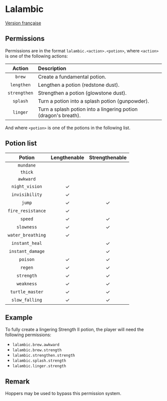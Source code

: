 # Lalambic

[Version française](LISEZMOI.md)

## Permissions

Permissions are in the format `lalambic.<action>.<potion>`, where `<action>` is one of
the following actions:

|    Action    | Description                                                     |
|:------------:|:----------------------------------------------------------------|
|    `brew`    | Create a fundamental potion.                                    |
|  `lengthen`  | Lengthen a potion (redstone dust).                              |
| `strengthen` | Strengthen a potion (glowstone dust).                           |
|   `splash`   | Turn a potion into a splash potion (gunpowder).                 |
|   `linger`   | Turn a splash potion into a lingering potion (dragon's breath). |

And where `<potion>` is one of the potions in the following list.

## Potion list

|      Potion       | Lengthenable | Strengthenable |
|:-----------------:|:------------:|:--------------:|
|     `mundane`     |              |                |
|      `thick`      |              |                |
|     `awkward`     |              |                |
|  `night_vision`   |   &check;    |                |
|  `invisibility`   |   &check;    |                |
|      `jump`       |   &check;    |    &check;     |
| `fire_resistance` |   &check;    |                |
|      `speed`      |   &check;    |    &check;     |
|    `slowness`     |   &check;    |    &check;     |
| `water_breathing` |   &check;    |                |
|  `instant_heal`   |              |    &check;     |
| `instant_damage`  |              |    &check;     |
|     `poison`      |   &check;    |    &check;     |
|      `regen`      |   &check;    |    &check;     |
|    `strength`     |   &check;    |    &check;     |
|    `weakness`     |   &check;    |    &check;     |
|  `turtle_master`  |   &check;    |    &check;     |
|  `slow_falling`   |   &check;    |    &check;     |

## Example

To fully create a lingering Strength II potion, the player will need the following
permissions:

- `lalambic.brew.awkward`
- `lalambic.brew.strength`
- `lalambic.strengthen.strength`
- `lalambic.splash.strength`
- `lalambic.linger.strength`

## Remark

Hoppers may be used to bypass this permission system.
